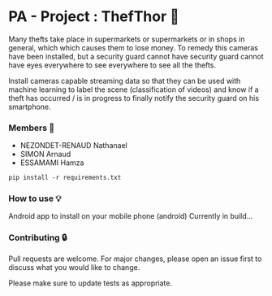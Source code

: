 # **PA - Project : ThefThor** :rotating_light:

Many thefts take place in supermarkets or
supermarkets or in shops in general, which
which causes them to lose money. To remedy this
cameras have been installed, but a security guard cannot have
security guard cannot have eyes everywhere to see
everywhere to see all the thefts.

Install cameras capable streaming data so that they can be used with 
machine learning to label the scene (classification of videos) and know 
if a theft has occurred / is in progress to finally notify the security 
guard on his smartphone.

### **Members** :construction_worker:
- NEZONDET-RENAUD Nathanael
- SIMON Arnaud
- ESSAMAMI Hamza


```md
pip install -r requirements.txt
```

### **How to use** :bulb:

Android app to install on your mobile phone (android)
Currently in build...

### **Contributing** :lock:
Pull requests are welcome. For major changes, please open an issue first 
to discuss what you would like to change.

Please make sure to update tests as appropriate.
